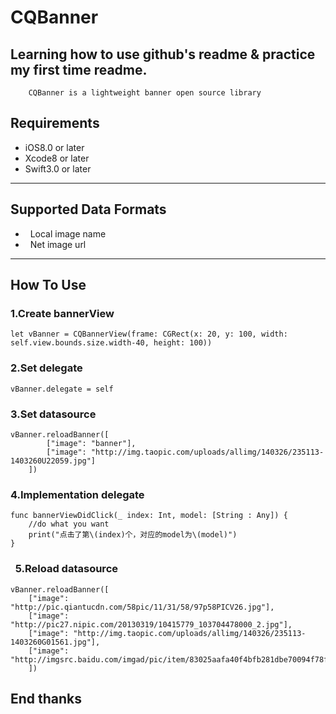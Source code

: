 # CQBanner
##  Learning how to use github's readme & practice my first time readme.
        CQBanner is a lightweight banner open source library
##  Requirements
* iOS8.0 or later
* Xcode8 or later
* Swift3.0 or later
------
##  Supported Data Formats
*   Local image name
*   Net image url

------
##  How To Use
### 1.Create bannerView
    let vBanner = CQBannerView(frame: CGRect(x: 20, y: 100, width: self.view.bounds.size.width-40, height: 100))
###    2.Set delegate
    vBanner.delegate = self
###    3.Set datasource
    vBanner.reloadBanner([
            ["image": "banner"],
            ["image": "http://img.taopic.com/uploads/allimg/140326/235113-1403260U22059.jpg"]
        ])
###    4.Implementation delegate
    func bannerViewDidClick(_ index: Int, model: [String : Any]) {
        //do what you want
        print("点击了第\(index)个，对应的model为\(model)")
    }
###    5.Reload datasource
    vBanner.reloadBanner([
        ["image": "http://pic.qiantucdn.com/58pic/11/31/58/97p58PICV26.jpg"],
        ["image": "http://pic27.nipic.com/20130319/10415779_103704478000_2.jpg"],
        ["image": "http://img.taopic.com/uploads/allimg/140326/235113-1403260G01561.jpg"],
        ["image": "http://imgsrc.baidu.com/imgad/pic/item/83025aafa40f4bfb281dbe70094f78f0f63618c0.jpg"],
        ])
##  End thanks
